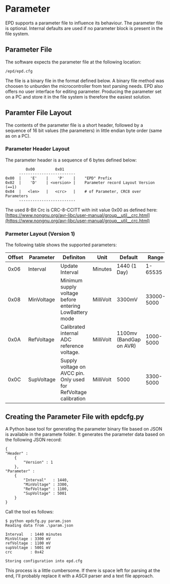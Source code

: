 # Parameter

EPD supports a parameter file to influence its behaviour.
The parameter file is optional. Internal defaults are used
if no parameter block is present in the file system.

## Parameter File

The software expects the parameter file at the following location:

    /epd/epd.cfg

The file is a binary file in the format defined below.
A binary file method was choosen to unburden the microcontroller from
text parsing needs. EPD also offers no user interface for editing
parameter. Producing the parameter set on a PC and store it in the file
system is therefore the easiest solution.

## Paramter File Layout

The contents of the parameter file is a short header, followed by a
sequence of 16 bit values (the parameters) in little endian byte
order (same as on a PC).

### Parameter Header Layout

The parameter header is a sequence of 6 bytes defined below:

             0x00         0x01
          -------------------------
    0x00  |    'E'    |    'P'    |    "EPD" Prefix
    0x02  |    'D'    | <version> |    Parameter record Layout Version (==1)
    0x04  |   <len>   |   <crc>   |    # of Parameter, CRC8 over Parameters
          -------------------------

The used 8-Bit Crc is CRC-8-CCITT with init value 0x00 as defined here:
[https://www.nongnu.org/avr-libc/user-manual/group__util__crc.html](https://www.nongnu.org/avr-libc/user-manual/group__util__crc.html)

### Parmeter Layout (Version 1)

The following table shows the supported parameters:

|Offset| Parameter  |   Definiton           | Unit | Default       |  Range |
|------|------------|-----------------------|---------|----------------|-----|
| 0x06 | Interval   | Update Interval       | Minutes | 1440 (1 Day) | 1-65535 |
| 0x08 | MinVoltage | Minimum supply voltage before entering LowBattery mode | MilliVolt | 3300mV | 33000-5000 |
| 0x0A | RefVoltage | Calibrated internal ADC reference voltage.| MilliVolt | 1100mv (BandGap on AVR) | 1000-5000 |
| 0x0C | SupVoltage | Supply voltage on AVCC pin. Only used for RefVoltage calibration| MilliVolt | 5000 | 3300-5000 |


## Creating the Parameter File with epdcfg.py

A Python base tool for generating the parameter binary file based 
on JSON is available in the paramete folder.
It generates the parameter data based on the following JSON record:

    {
    "Header" :
        {
            "Version" : 1   
        },
    "Parameter" :
        {
            "Interval"   : 1440,
            "MinVoltage" : 3300,
            "RefVoltage" : 1100,
            "SupVoltage" : 5001
        }
    }

Call the tool es follows:

    $ python epdcfg.py param.json
    Reading data from .\param.json

    Interval   : 1440 minutes
    MinVoltage : 3300 mV
    refVoltage : 1100 mV
    supVoltage : 5001 mV
    crc        : 0x42

    Storing configuration into epd.cfg

This process is a little cumbersome. If there is space left for
parsing at the end, I'll probably replace it with a ASCII parser
and a text file approach.
